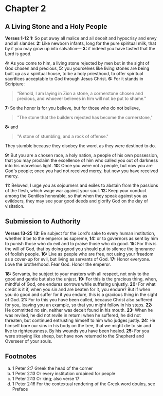 # Chapter 2

## A Living Stone and a Holy People

**Verses 1-12**
**1:** So put away all malice and all deceit and hypocrisy and envy and all slander.
**2:** Like newborn infants, long for the pure spiritual milk, that by it you may grow up into salvation—
**3:** if indeed you have tasted that the Lord is good.

**4:** As you come to him, a living stone rejected by men but in the sight of God chosen and precious,
**5:** you yourselves like living stones are being built up as a spiritual house, to be a holy priesthood, to offer spiritual sacrifices acceptable to God through Jesus Christ.
**6:** For it stands in Scripture:
> "Behold, I am laying in Zion a stone,
> a cornerstone chosen and precious,
> and whoever believes in him will not be put to shame."

**7:** So the honor is for you believe, but for those who do not believe,
> "The stone that the builders rejected
> has become the cornerstone,"

**8:** and
> "A stone of stumbling,
> and a rock of offense."

They stumble because they disobey the word, as they were destined to do.

**9:** But you are a chosen race, a holy nation, a people of his own possession, that you may proclaim the excellence of him who called you out of darkness into his marvelous light.
**10:** Once you were not a people, but now you are God's people; once you had not received mercy, but now you have received mercy.

**11:** Beloved, I urge you as sojourners and exiles to abstain from the passions of the flesh, which wage war against your soul.
**12:** Keep your conduct among the Gentiles honorable, so that when they speak against you as evildoers, they may see your good deeds and glorify God on the day of visitation.

## Submission to Authority

**Verses 13-25**
**13:** Be subject for the Lord's sake to every human institution, whether it be to the emperor as supreme,
**14:** or to governors as sent by him to punish those who do evil and to praise those who do good.
**15:** For this is the will of God, that by doing good you should put to silence the ignorance of foolish people.
**16:** Live as people who are free, not using your freedom as a cover-up for evil, but living as servants of God.
**17:** Honor everyone. Love the brotherhood. Fear God. Honor the emperor.

**18:** Servants, be subject to your masters with all respect, not only to the good and gentle but also the unjust.
**19:** For this is the gracious thing, when, mindful of God, one endures sorrows while suffering unjustly.
**20:** For what credit is it if, when you sin and are beaten for it, you endure? But if when you do good and suffer for it you endure, this is a gracious thing in the sight of God.
**21:** For to this you have been called, because Christ also suffered for you, leaving you an example, so that you might follow in his steps.
**22:** He committed no sin, neither was deceit found in his mouth.
**23:** When he was reviled, he did not revile in return; when he suffered, he did not threaten, but continued entrusting himself to him who judges justly.
**24:** He himself bore our sins in his body on the tree, that we might die to sin and live to righteousness. By his wounds you have been healed.
**25:** For you were straying like sheep, but have now returned to the Shepherd and Overseer of your souls.

## Footnotes

<ol type='a'>
	<li>1 Peter 2:7 Greek the head of the corner</li>
	<li>1 Peter 2:13 Or every institution ordained for people</li>
	<li>1 Peter 2:13 Or king; also verse 17</li>
	<li>1 Peter 2:16 For the contextual rendering of the Greek word doulos, see Preface</li>
</ol>
